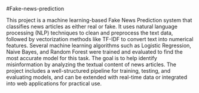 #Fake-news-prediction

This project is a machine learning-based Fake News Prediction system that classifies news articles as either real or fake. It uses natural language processing (NLP) techniques to clean and preprocess the text data, followed by vectorization methods like TF-IDF to convert text into numerical features. Several machine learning algorithms such as Logistic Regression, Naive Bayes, and Random Forest were trained and evaluated to find the most accurate model for this task. The goal is to help identify misinformation by analyzing the textual content of news articles. The project includes a well-structured pipeline for training, testing, and evaluating models, and can be extended with real-time data or integrated into web applications for practical use.
